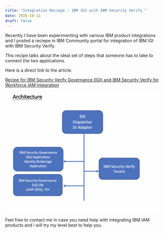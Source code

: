 ```yaml
---
title: "Integration Reciepe : IBM IGI with IBM Security Verify "
date: 2020-10-11
draft: false
---
```



Recently I have been experimenting with various IBM product integrations and I posted a reciepe in IBM Community portal for integration of IBM IGI with IBM Security Verify. 

This recipe talks about the ideal set of steps that someone has to take to connect the two applications.

Here is a direct link to the article.

[Recipe for IBM Security Verify Governance (IGI) and IBM Security Verify for Workforce IAM Integration](https://community.ibm.com/community/user/security/communities/community-home/digestviewer/viewthread?MessageKey=753ba57a-d19c-4959-9c26-213ac8c24d40&CommunityKey=e7c36119-46d7-42f2-97a9-b44f0cc89c6d&tab=digestviewer#bm753ba57a-d19c-4959-9c26-213ac8c24d40)

![recipe_igi&verify](/images/Architectureigiverify.png)

Feel free to contact me in case you need help with integrating IBM IAM products and i will try my level best to help you. 